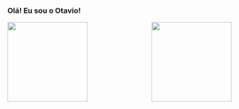 ### Olá! Eu sou o Otavio!

<div>
  <img align="left" height="180em" src="https://github-readme-stats.vercel.app/api?username=Otavio-Ferreira&show_icons=true&theme=great-gatsby&include_all_commits=true&count_private=true"/>
  
  <img align="right" height="180em" src="https://github-readme-stats.vercel.app/api/top-langs/?username=Otavio-          Ferreira&layout=compact&langs_count=16&theme=great-gatsby"/>
</div>
